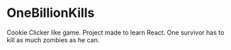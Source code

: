 # OneBillionKills
Cookie Clicker like game. Project made to learn React. One survivor has to kill as much zombies as he can.
